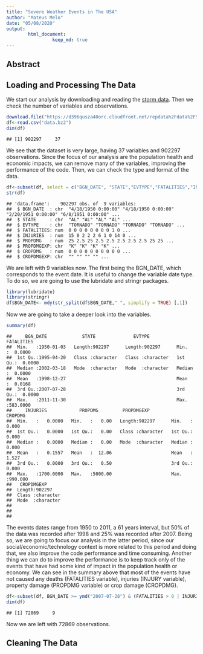 ```yaml
---
title: "Severe Weather Events in The USA"
author: "Mateus Melo"
date: "05/08/2020"
output:
        html_document:
                 keep_md: true
---
```




## Abstract


## Loading and Processing The Data

We start our analysis by downloading  and reading the [storm data](https://d396qusza40orc.cloudfront.net/repdata%2Fdata%2FStormData.csv.bz2). Then we check the number of variables and observations.


```r
download.file("https://d396qusza40orc.cloudfront.net/repdata%2Fdata%2FStormData.csv.bz2","data.bz2")
df<-read.csv("data.bz2")
dim(df)
```

```
## [1] 902297     37
```

We see that the dataset is very large, having 37 variables and 902297 observations. Since the focus of our analysis are the population health and economic impacts, we can remove many of the variables, improving the performance of the code. Then, we can check the type and format of the data.


```r
df<-subset(df, select = c("BGN_DATE", "STATE","EVTYPE","FATALITIES","INJURIES","PROPDMG","PROPDMGEXP","CROPDMG","CROPDMGEXP"))
str(df)
```

```
## 'data.frame':	902297 obs. of  9 variables:
##  $ BGN_DATE  : chr  "4/18/1950 0:00:00" "4/18/1950 0:00:00" "2/20/1951 0:00:00" "6/8/1951 0:00:00" ...
##  $ STATE     : chr  "AL" "AL" "AL" "AL" ...
##  $ EVTYPE    : chr  "TORNADO" "TORNADO" "TORNADO" "TORNADO" ...
##  $ FATALITIES: num  0 0 0 0 0 0 0 0 1 0 ...
##  $ INJURIES  : num  15 0 2 2 2 6 1 0 14 0 ...
##  $ PROPDMG   : num  25 2.5 25 2.5 2.5 2.5 2.5 2.5 25 25 ...
##  $ PROPDMGEXP: chr  "K" "K" "K" "K" ...
##  $ CROPDMG   : num  0 0 0 0 0 0 0 0 0 0 ...
##  $ CROPDMGEXP: chr  "" "" "" "" ...
```

We are left with 9 variables now. The first  being  the BGN_DATE, which corresponds to the event date. It is useful to change the variable date type. To do so, we are going to use the lubridate and stringr packages.


```r
library(lubridate)
library(stringr)
df$BGN_DATE<- mdy(str_split(df$BGN_DATE," ", simplify = TRUE) [,1])
```

Now we are going to take a deeper look into the variables.


```r
summary(df)
```

```
##     BGN_DATE             STATE              EVTYPE            FATALITIES      
##  Min.   :1950-01-03   Length:902297      Length:902297      Min.   :  0.0000  
##  1st Qu.:1995-04-20   Class :character   Class :character   1st Qu.:  0.0000  
##  Median :2002-03-18   Mode  :character   Mode  :character   Median :  0.0000  
##  Mean   :1998-12-27                                         Mean   :  0.0168  
##  3rd Qu.:2007-07-28                                         3rd Qu.:  0.0000  
##  Max.   :2011-11-30                                         Max.   :583.0000  
##     INJURIES            PROPDMG         PROPDMGEXP           CROPDMG       
##  Min.   :   0.0000   Min.   :   0.00   Length:902297      Min.   :  0.000  
##  1st Qu.:   0.0000   1st Qu.:   0.00   Class :character   1st Qu.:  0.000  
##  Median :   0.0000   Median :   0.00   Mode  :character   Median :  0.000  
##  Mean   :   0.1557   Mean   :  12.06                      Mean   :  1.527  
##  3rd Qu.:   0.0000   3rd Qu.:   0.50                      3rd Qu.:  0.000  
##  Max.   :1700.0000   Max.   :5000.00                      Max.   :990.000  
##   CROPDMGEXP       
##  Length:902297     
##  Class :character  
##  Mode  :character  
##                    
##                    
## 
```

The events dates range from 1950 to 2011, a 61 years interval, but 50% of the data was recorded after 1998 and 25% was recorded after 2007. Being so, we are going to focus our analysis in the latter period, since our social/economic/technology context is more related to this period and doing that, we also improve the code performance and time consuming. Another thing we can do to improve the performance is to keep track only of the events that have had some kind of impact in the population health or economy. We can see in the summary above that most of the events have not caused any deaths (FATALITIES variable), injuries (INJURY variable), property damage (PROPDMG variable) or crop damage (CROPDMG).


```r
df<-subset(df, BGN_DATE >= ymd("2007-07-28") & (FATALITIES > 0 | INJURIES > 0 | PROPDMG > 0 | CROPDMG >0))
dim(df)
```

```
## [1] 72869     9
```

Now we are left with 72869 observations.


## Cleaning The Data
